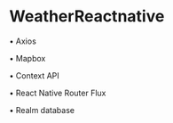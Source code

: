 # WeatherReactnative

• Axios

• Mapbox

•	Context API

• React Native Router Flux

• Realm database

